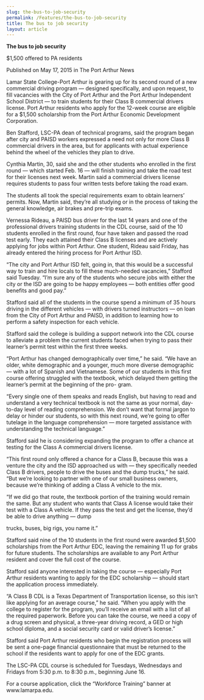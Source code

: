 ```yaml
---
slug: the-bus-to-job-security
permalink: /Features/the-bus-to-job-security
title: The bus to job security
layout: article
---
```


__The bus to job security__

$1,500 offered to PA residents

Published on May 17, 2015 in The Port Arthur News

Lamar State College\-Port Arthur is gearing up for its second round of a new commercial driving program — designed specifically, and upon request, to fill vacancies with the City of Port Arthur and the Port Arthur Independent School District — to train students for their Class B commercial drivers license\. Port Arthur residents who apply for the 12\-week course are eligible for a $1,500 scholarship from the Port Arthur Economic Development Corporation\.

Ben Stafford, LSC\-PA dean of technical programs, said the program began after city and PAISD workers expressed a need not only for more Class B commercial drivers in the area, but for applicants with actual experience behind the wheel of the vehicles they plan to drive\.

Cynthia Martin, 30, said she and the other students who enrolled in the first round — which started Feb\. 16 — will finish training and take the road test for their licenses next week\. Martin said a commercial drivers license requires students to pass four written tests before taking the road exam\.

The students all took the special requirements exam to obtain learners’ permits\. Now, Martin said, they’re all studying or in the process of taking the general knowledge, air brakes and pre\-trip exams\.

Vernessa Rideau, a PAISD bus driver for the last 14 years and one of the professional drivers training students in the CDL course, said of the 10 students enrolled in the first round, four have taken and passed the road test early\. They each attained their Class B licenses and are actively applying for jobs within Port Arthur\. One student, Rideau said Friday, has already entered the hiring process for Port Arthur ISD\.

“The city and Port Arthur ISD felt, going in, that this would be a successful way to train and hire locals to fill these much\-needed vacancies,” Stafford said Tuesday\. “I’m sure any of the students who secure jobs with either the city or the ISD are going to be happy employees — both entities offer good benefits and good pay\.”

Stafford said all of the students in the course spend a minimum of 35 hours driving in the different vehicles — with drivers turned instructors — on loan from the City of Port Arthur and PAISD, in addition to learning how to perform a safety inspection for each vehicle\.

Stafford said the college is building a support network into the CDL course to alleviate a problem the current students faced when trying to pass their learner’s permit test within the first three weeks\.

“Port Arthur has changed demographically over time,” he said\. “We have an older, white demographic and a younger, much more diverse demographic — with a lot of Spanish and Vietnamese\. Some of our students in this first course offering struggled with the textbook, which delayed them getting the learner’s permit at the beginning of the pro\- gram\.

“Every single one of them speaks and reads English, but having to read and understand a very technical textbook is not the same as your normal, day\-to\-day level of reading comprehension\. We don’t want that formal jargon to delay or hinder our students, so with this next round, we’re going to offer tutelage in the language comprehension — more targeted assistance with understanding the technical language\.”

Stafford said he is considering expanding the program to offer a chance at testing for the Class A commercial drivers license\.

“This first round only offered a chance for a Class B, because this was a venture the city and the ISD approached us with — they specifically needed Class B drivers, people to drive the buses and the dump trucks,” he said\. “But we’re looking to partner with one of our small business owners, because we’re thinking of adding a Class A vehicle to the mix\.

“If we did go that route, the textbook portion of the training would remain the same\. But any student who wants that Class A license would take their test with a Class A vehicle\. If they pass the test and get the license, they’d be able to drive anything — dump 

trucks, buses, big rigs, you name it\.”

Stafford said nine of the 10 students in the first round were awarded $1,500 scholarships from the Port Arthur EDC, leaving the remaining 11 up for grabs for future students\. The scholarships are available to any Port Arthur resident and cover the full cost of the course\.

Stafford said anyone interested in taking the course — especially Port Arthur residents wanting to apply for the EDC scholarship — should start the application process immediately\.

“A Class B CDL is a Texas Department of Transportation license, so this isn’t like applying for an average course,” he said\. “When you apply with the college to register for the program, you’ll receive an email with a list of all the required paperwork\. Before you can take the course, we need a copy of a drug screen and physical, a three\-year driving record, a GED or high school diploma, and a social security card or valid driver’s license\.”

Stafford said Port Arthur residents who begin the registration process will be sent a one\-page financial questionnaire that must be returned to the school if the residents want to apply for one of the EDC grants\.

The LSC\-PA CDL course is scheduled for Tuesdays, Wednesdays and Fridays from 5:30 p\.m\. to 8:30 p\.m\., beginning June 16\.

For a course application, click the “Workforce Training” banner at www\.lamarpa\.edu\.


